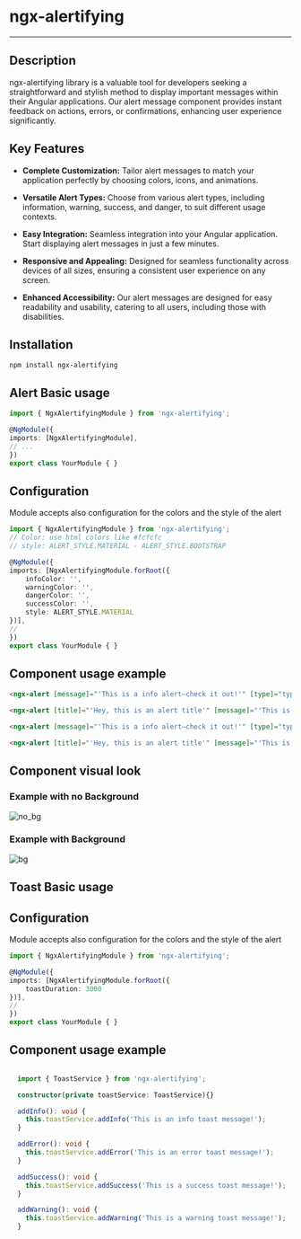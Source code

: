 # ngx-alertifying

---

## Description

ngx-alertifying library is a valuable tool for developers seeking a straightforward and stylish method to display important messages within their Angular applications. Our alert message component provides instant feedback on actions, errors, or confirmations, enhancing user experience significantly.

## Key Features

- **Complete Customization:** Tailor alert messages to match your application perfectly by choosing colors, icons, and animations.
  
- **Versatile Alert Types:** Choose from various alert types, including information, warning, success, and danger, to suit different usage contexts.

- **Easy Integration:** Seamless integration into your Angular application. Start displaying alert messages in just a few minutes.

- **Responsive and Appealing:** Designed for seamless functionality across devices of all sizes, ensuring a consistent user experience on any screen.

- **Enhanced Accessibility:** Our alert messages are designed for easy readability and usability, catering to all users, including those with disabilities.

## Installation

```
npm install ngx-alertifying
```

## Alert Basic usage
```typescript
import { NgxAlertifyingModule } from 'ngx-alertifying';

@NgModule({
imports: [NgxAlertifyingModule],
// ...
})
export class YourModule { }
```

## Configuration
Module accepts also configuration for the colors and the style of the alert
```typescript
import { NgxAlertifyingModule } from 'ngx-alertifying';
// Color: use html colors like #fcfcfc
// style: ALERT_STYLE.MATERIAL - ALERT_STYLE.BOOTSTRAP

@NgModule({
imports: [NgxAlertifyingModule.forRoot({
    infoColor: '',  
    warningColor: '',
    dangerColor: '',
    successColor: '',
    style: ALERT_STYLE.MATERIAL
})],
//
})
export class YourModule { }
```

## Component usage example

```html
<ngx-alert [message]="'This is a info alert—check it out!'" [type]="typeInfo"></ngx-alert>

<ngx-alert [title]="'Hey, this is an alert title'" [message]="'This is a info alert—check it out!'" [type]="typeInfo"></ngx-alert>

<ngx-alert [message]="'This is a info alert—check it out!'" [type]="typeInfo" [showBackground]="true"></ngx-alert>

<ngx-alert [title]="'Hey, this is an alert title'" [message]="'This is a info alert—check it out!'" [type]="typeInfo" [showBackground]="true"></ngx-alert>

```

## Component visual look

### Example with no Background
![no_bg](https://github.com/Salromag/ngx-alertifying/assets/128465637/4d8a0ed1-3f1f-4efe-9a5e-32bd039191d1)

### Example with Background
![bg](https://github.com/Salromag/ngx-alertifying/assets/128465637/81505d6b-9c14-4f86-b70a-e60b0d7a6559)


## Toast Basic usage

## Configuration
Module accepts also configuration for the colors and the style of the alert
```typescript
import { NgxAlertifyingModule } from 'ngx-alertifying';

@NgModule({
imports: [NgxAlertifyingModule.forRoot({
    toastDuration: 3000
})],
//
})
export class YourModule { }
```
## Component usage example
```typescript

  import { ToastService } from 'ngx-alertifying';

  constructor(private toastService: ToastService){}

  addInfo(): void {
    this.toastService.addInfo('This is an info toast message!');
  }

  addError(): void {
    this.toastService.addError('This is an error toast message!');
  }

  addSuccess(): void {
    this.toastService.addSuccess('This is a success toast message!');
  }

  addWarning(): void {
    this.toastService.addWarning('This is a warning toast message!');
  }
```